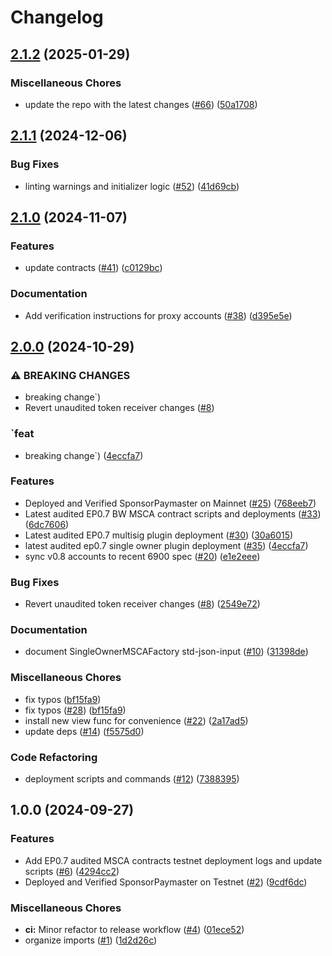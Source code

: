 # Changelog

## [2.1.2](https://github.com/circlefin/buidl-wallet-contracts/compare/v2.1.1...v2.1.2) (2025-01-29)


### Miscellaneous Chores

* update the repo with the latest changes ([#66](https://github.com/circlefin/buidl-wallet-contracts/issues/66)) ([50a1708](https://github.com/circlefin/buidl-wallet-contracts/commit/50a170899f11bd2c4ff93367cb3bf951ac0a56cc))

## [2.1.1](https://github.com/circlefin/buidl-wallet-contracts/compare/v2.1.0...v2.1.1) (2024-12-06)


### Bug Fixes

* linting warnings and initializer logic ([#52](https://github.com/circlefin/buidl-wallet-contracts/issues/52)) ([41d69cb](https://github.com/circlefin/buidl-wallet-contracts/commit/41d69cb8ab2a99d109ab2faffadf9df65d74779d))

## [2.1.0](https://github.com/circlefin/buidl-wallet-contracts/compare/v2.0.0...v2.1.0) (2024-11-07)


### Features

* update contracts ([#41](https://github.com/circlefin/buidl-wallet-contracts/issues/41)) ([c0129bc](https://github.com/circlefin/buidl-wallet-contracts/commit/c0129bca1fd4049f405839c6a32a49999d735364))


### Documentation

* Add verification instructions for proxy accounts ([#38](https://github.com/circlefin/buidl-wallet-contracts/issues/38)) ([d395e5e](https://github.com/circlefin/buidl-wallet-contracts/commit/d395e5e86f41764a6ce953719c1fc489fd992ecb))

## [2.0.0](https://github.com/circlefin/buidl-wallet-contracts/compare/v1.0.0...v2.0.0) (2024-10-29)


### ⚠ BREAKING CHANGES

* breaking change`)
* Revert unaudited token receiver changes ([#8](https://github.com/circlefin/buidl-wallet-contracts/issues/8))

### `feat

* breaking change`) ([4eccfa7](https://github.com/circlefin/buidl-wallet-contracts/commit/4eccfa7734ffd9236d73af6f2cd5992ed7bebd19))


### Features

* Deployed and Verified SponsorPaymaster on Mainnet ([#25](https://github.com/circlefin/buidl-wallet-contracts/issues/25)) ([768eeb7](https://github.com/circlefin/buidl-wallet-contracts/commit/768eeb746138c536588b30d49050625bbc7e5528))
* Latest audited EP0.7 BW MSCA contract scripts and deployments ([#33](https://github.com/circlefin/buidl-wallet-contracts/issues/33)) ([6dc7606](https://github.com/circlefin/buidl-wallet-contracts/commit/6dc7606de1921b1f102f3fdafd0569f1302601b8))
* Latest audited EP0.7 multisig plugin deployment ([#30](https://github.com/circlefin/buidl-wallet-contracts/issues/30)) ([30a6015](https://github.com/circlefin/buidl-wallet-contracts/commit/30a6015dfa1444f4459657f41da2f4d9d46c61ab))
* latest audited ep0.7 single owner plugin deployment ([#35](https://github.com/circlefin/buidl-wallet-contracts/issues/35)) ([4eccfa7](https://github.com/circlefin/buidl-wallet-contracts/commit/4eccfa7734ffd9236d73af6f2cd5992ed7bebd19))
* sync v0.8 accounts to recent 6900 spec ([#20](https://github.com/circlefin/buidl-wallet-contracts/issues/20)) ([e1e2eee](https://github.com/circlefin/buidl-wallet-contracts/commit/e1e2eeea51f72cfe676356d7b05c3cce3c42a9de))


### Bug Fixes

* Revert unaudited token receiver changes ([#8](https://github.com/circlefin/buidl-wallet-contracts/issues/8)) ([2549e72](https://github.com/circlefin/buidl-wallet-contracts/commit/2549e726144a87807bcc3a29628093c33d18ee10))


### Documentation

* document SingleOwnerMSCAFactory std-json-input ([#10](https://github.com/circlefin/buidl-wallet-contracts/issues/10)) ([31398de](https://github.com/circlefin/buidl-wallet-contracts/commit/31398deb3b3af7c35f3521c5ff2d10b092b2b65b))


### Miscellaneous Chores

* fix typos ([bf15fa9](https://github.com/circlefin/buidl-wallet-contracts/commit/bf15fa9b8a87327dbe43d77fabe925f42f9bc06d))
* fix typos ([#28](https://github.com/circlefin/buidl-wallet-contracts/issues/28)) ([bf15fa9](https://github.com/circlefin/buidl-wallet-contracts/commit/bf15fa9b8a87327dbe43d77fabe925f42f9bc06d))
* install new view func for convenience ([#22](https://github.com/circlefin/buidl-wallet-contracts/issues/22)) ([2a17ad5](https://github.com/circlefin/buidl-wallet-contracts/commit/2a17ad5fb15313425188f4235b9568c94e1bfc7e))
* update deps ([#14](https://github.com/circlefin/buidl-wallet-contracts/issues/14)) ([f5575d0](https://github.com/circlefin/buidl-wallet-contracts/commit/f5575d0886bdaa49bd1100f2a06261d6060490df))


### Code Refactoring

* deployment scripts and commands ([#12](https://github.com/circlefin/buidl-wallet-contracts/issues/12)) ([7388395](https://github.com/circlefin/buidl-wallet-contracts/commit/7388395fac2ac8bcd19af9a1caaac5df3c4813f2))

## 1.0.0 (2024-09-27)


### Features

* Add EP0.7 audited MSCA contracts testnet deployment logs and update scripts ([#6](https://github.com/circlefin/buidl-wallet-contracts/issues/6)) ([4294cc2](https://github.com/circlefin/buidl-wallet-contracts/commit/4294cc256becfbd2ba10e4131d43dcacbbf74de5))
* Deployed and Verified SponsorPaymaster on Testnet ([#2](https://github.com/circlefin/buidl-wallet-contracts/issues/2)) ([9cdf6dc](https://github.com/circlefin/buidl-wallet-contracts/commit/9cdf6dcae6af02270d118bbf0f7e0f5ba09cb9ae))


### Miscellaneous Chores

* **ci:** Minor refactor to release workflow ([#4](https://github.com/circlefin/buidl-wallet-contracts/issues/4)) ([01ece52](https://github.com/circlefin/buidl-wallet-contracts/commit/01ece52aa40bcbe70cdc54319d1fde3a2b4e5bd6))
* organize imports ([#1](https://github.com/circlefin/buidl-wallet-contracts/issues/1)) ([1d2d26c](https://github.com/circlefin/buidl-wallet-contracts/commit/1d2d26c1f22475a7cdbf2689a6c3415142e8e8e5))

